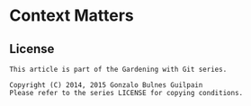 Context Matters
===============

License
-------

    This article is part of the Gardening with Git series.

    Copyright (C) 2014, 2015 Gonzalo Bulnes Guilpain
    Please refer to the series LICENSE for copying conditions.

